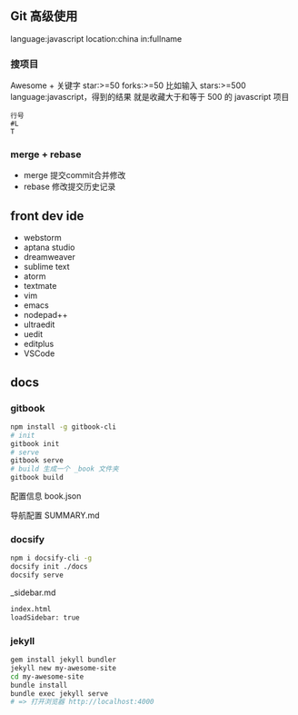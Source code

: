 ## Git 高级使用
language:javascript location:china
in:fullname
### 搜项目
Awesome + 关键字
star:>=50
forks:>=50
比如输入 stars:>=500 language:javascript，得到的结果 就是收藏大于和等于 500 的 javascript 项目
```
行号
#L 
T
```
### merge + rebase
* merge 提交commit合并修改
* rebase 修改提交历史记录 

## front dev ide
* webstorm
* aptana studio
* dreamweaver
* sublime text
* atorm
* textmate
* vim
* emacs
* nodepad++
* ultraedit
* uedit
* editplus
* VSCode 

## docs

### gitbook
```sh
npm install -g gitbook-cli
# init
gitbook init
# serve
gitbook serve
# build 生成一个 _book 文件夹
gitbook build
```

配置信息 book.json

导航配置 SUMMARY.md

### docsify
```sh
npm i docsify-cli -g
docsify init ./docs
docsify serve
```
_sidebar.md
```sh
index.html
loadSidebar: true
```

### jekyll
```sh
gem install jekyll bundler
jekyll new my-awesome-site
cd my-awesome-site
bundle install
bundle exec jekyll serve
# => 打开浏览器 http://localhost:4000
```